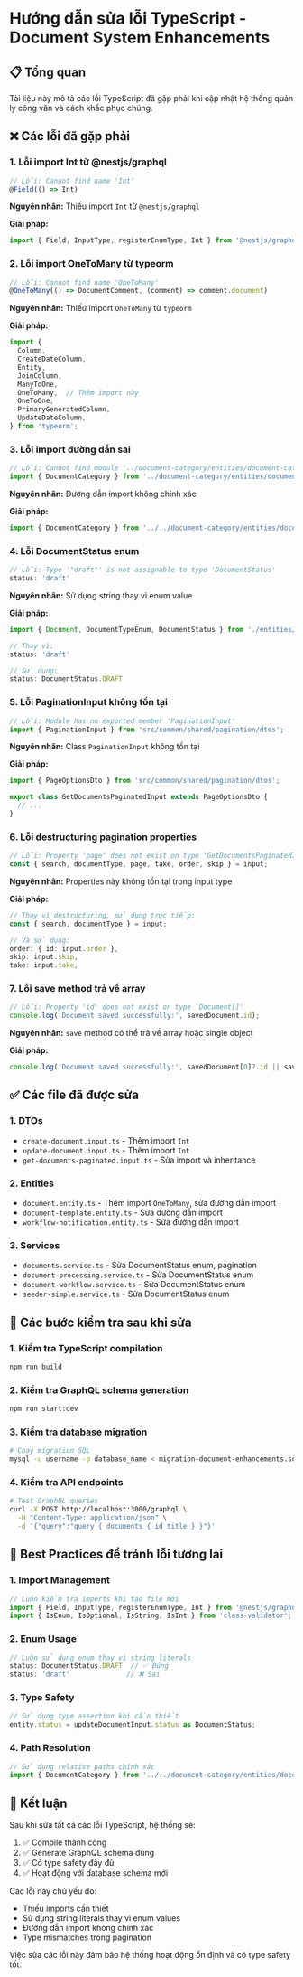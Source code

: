 # Hướng dẫn sửa lỗi TypeScript - Document System Enhancements

## 📋 Tổng quan

Tài liệu này mô tả các lỗi TypeScript đã gặp phải khi cập nhật hệ thống quản lý công văn và cách khắc phục chúng.

## ❌ Các lỗi đã gặp phải

### 1. **Lỗi import Int từ @nestjs/graphql**
```typescript
// Lỗi: Cannot find name 'Int'
@Field(() => Int)
```

**Nguyên nhân:** Thiếu import `Int` từ `@nestjs/graphql`

**Giải pháp:**
```typescript
import { Field, InputType, registerEnumType, Int } from '@nestjs/graphql';
```

### 2. **Lỗi import OneToMany từ typeorm**
```typescript
// Lỗi: Cannot find name 'OneToMany'
@OneToMany(() => DocumentComment, (comment) => comment.document)
```

**Nguyên nhân:** Thiếu import `OneToMany` từ `typeorm`

**Giải pháp:**
```typescript
import {
  Column,
  CreateDateColumn,
  Entity,
  JoinColumn,
  ManyToOne,
  OneToMany,  // Thêm import này
  OneToOne,
  PrimaryGeneratedColumn,
  UpdateDateColumn,
} from 'typeorm';
```

### 3. **Lỗi import đường dẫn sai**
```typescript
// Lỗi: Cannot find module '../document-category/entities/document-category.entity'
import { DocumentCategory } from '../document-category/entities/document-category.entity';
```

**Nguyên nhân:** Đường dẫn import không chính xác

**Giải pháp:**
```typescript
import { DocumentCategory } from '../../document-category/entities/document-category.entity';
```

### 4. **Lỗi DocumentStatus enum**
```typescript
// Lỗi: Type '"draft"' is not assignable to type 'DocumentStatus'
status: 'draft'
```

**Nguyên nhân:** Sử dụng string thay vì enum value

**Giải pháp:**
```typescript
import { Document, DocumentTypeEnum, DocumentStatus } from './entities/document.entity';

// Thay vì:
status: 'draft'

// Sử dụng:
status: DocumentStatus.DRAFT
```

### 5. **Lỗi PaginationInput không tồn tại**
```typescript
// Lỗi: Module has no exported member 'PaginationInput'
import { PaginationInput } from 'src/common/shared/pagination/dtos';
```

**Nguyên nhân:** Class `PaginationInput` không tồn tại

**Giải pháp:**
```typescript
import { PageOptionsDto } from 'src/common/shared/pagination/dtos';

export class GetDocumentsPaginatedInput extends PageOptionsDto {
  // ...
}
```

### 6. **Lỗi destructuring pagination properties**
```typescript
// Lỗi: Property 'page' does not exist on type 'GetDocumentsPaginatedInput'
const { search, documentType, page, take, order, skip } = input;
```

**Nguyên nhân:** Properties này không tồn tại trong input type

**Giải pháp:**
```typescript
// Thay vì destructuring, sử dụng trực tiếp:
const { search, documentType } = input;

// Và sử dụng:
order: { id: input.order },
skip: input.skip,
take: input.take,
```

### 7. **Lỗi save method trả về array**
```typescript
// Lỗi: Property 'id' does not exist on type 'Document[]'
console.log('Document saved successfully:', savedDocument.id);
```

**Nguyên nhân:** `save` method có thể trả về array hoặc single object

**Giải pháp:**
```typescript
console.log('Document saved successfully:', savedDocument[0]?.id || savedDocument.id);
```

## ✅ Các file đã được sửa

### 1. **DTOs**
- `create-document.input.ts` - Thêm import `Int`
- `update-document.input.ts` - Thêm import `Int`
- `get-documents-paginated.input.ts` - Sửa import và inheritance

### 2. **Entities**
- `document.entity.ts` - Thêm import `OneToMany`, sửa đường dẫn import
- `document-template.entity.ts` - Sửa đường dẫn import
- `workflow-notification.entity.ts` - Sửa đường dẫn import

### 3. **Services**
- `documents.service.ts` - Sửa DocumentStatus enum, pagination
- `document-processing.service.ts` - Sửa DocumentStatus enum
- `document-workflow.service.ts` - Sửa DocumentStatus enum
- `seeder-simple.service.ts` - Sửa DocumentStatus enum

## 🔧 Các bước kiểm tra sau khi sửa

### 1. **Kiểm tra TypeScript compilation**
```bash
npm run build
```

### 2. **Kiểm tra GraphQL schema generation**
```bash
npm run start:dev
```

### 3. **Kiểm tra database migration**
```bash
# Chạy migration SQL
mysql -u username -p database_name < migration-document-enhancements.sql
```

### 4. **Kiểm tra API endpoints**
```bash
# Test GraphQL queries
curl -X POST http://localhost:3000/graphql \
  -H "Content-Type: application/json" \
  -d '{"query":"query { documents { id title } }"}'
```

## 📝 Best Practices để tránh lỗi tương lai

### 1. **Import Management**
```typescript
// Luôn kiểm tra imports khi tạo file mới
import { Field, InputType, registerEnumType, Int } from '@nestjs/graphql';
import { IsEnum, IsOptional, IsString, IsInt } from 'class-validator';
```

### 2. **Enum Usage**
```typescript
// Luôn sử dụng enum thay vì string literals
status: DocumentStatus.DRAFT  // ✅ Đúng
status: 'draft'              // ❌ Sai
```

### 3. **Type Safety**
```typescript
// Sử dụng type assertion khi cần thiết
entity.status = updateDocumentInput.status as DocumentStatus;
```

### 4. **Path Resolution**
```typescript
// Sử dụng relative paths chính xác
import { DocumentCategory } from '../../document-category/entities/document-category.entity';
```

## 🎯 Kết luận

Sau khi sửa tất cả các lỗi TypeScript, hệ thống sẽ:

1. ✅ Compile thành công
2. ✅ Generate GraphQL schema đúng
3. ✅ Có type safety đầy đủ
4. ✅ Hoạt động với database schema mới

Các lỗi này chủ yếu do:
- Thiếu imports cần thiết
- Sử dụng string literals thay vì enum values
- Đường dẫn import không chính xác
- Type mismatches trong pagination

Việc sửa các lỗi này đảm bảo hệ thống hoạt động ổn định và có type safety tốt.
